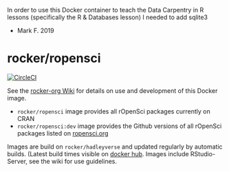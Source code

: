 In order to use this Docker container to teach the Data Carpentry in R lessons (specifically the R & Databases lesson) I needed to add sqlite3
- Mark F. 2019

rocker/ropensci
==================

[![CircleCI](https://circleci.com/gh/rocker-org/ropensci.svg?style=svg)](https://circleci.com/gh/rocker-org/ropensci)

See the [rocker-org Wiki](https://github.com/rocker-org/rocker/wiki/) for details on use and development of this Docker image.

- `rocker/ropensci` image provides all rOpenSci packages currently on CRAN
- `rocker/ropensci:dev` image provides the Github versions of all rOpenSci packages listed on [ropensci.org](http://ropensci.org/packages)

Images are build on `rocker/hadleyverse` and updated regularly by automatic builds. (Latest build times visible on [docker hub](https://registry.hub.docker.com/u/rocker/ropensci/).  Images include RStudio-Server, see the wiki for use guidelines.
